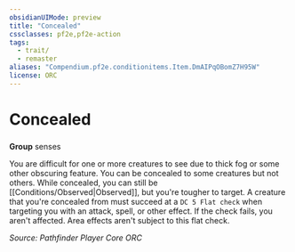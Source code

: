 ```yaml
---
obsidianUIMode: preview
title: "Concealed"
cssclasses: pf2e,pf2e-action
tags:
  - trait/
  - remaster
aliases: "Compendium.pf2e.conditionitems.Item.DmAIPqOBomZ7H95W"
license: ORC
---
```

# Concealed

### 

**Group** senses




You are difficult for one or more creatures to see due to thick fog or some other obscuring feature. You can be concealed to some creatures but not others. While concealed, you can still be [[Conditions/Observed|Observed]], but you're tougher to target. A creature that you're concealed from must succeed at a `DC 5 Flat check` when targeting you with an attack, spell, or other effect. If the check fails, you aren't affected. Area effects aren't subject to this flat check.

*Source: Pathfinder Player Core*
*ORC*